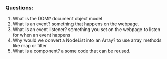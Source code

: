 ### Questions:
1. What is the DOM?
document object model
2. What is an event?
something that happens on the webpage.
3. What is an event listener?
something you set on the webpage to listen for when an event happens
4. Why would we convert a NodeList into an Array?
to use array methods like map or filter
5. What is a component? 
a some code that can be reused.